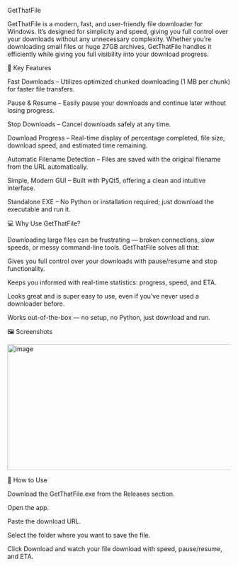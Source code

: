 GetThatFile

GetThatFile is a modern, fast, and user-friendly file downloader for Windows. It’s designed for simplicity and speed, giving you full control over your downloads without any unnecessary complexity. Whether you’re downloading small files or huge 27GB archives, GetThatFile handles it efficiently while giving you full visibility into your download progress.

🌟 Key Features

Fast Downloads – Utilizes optimized chunked downloading (1 MB per chunk) for faster file transfers.

Pause & Resume – Easily pause your downloads and continue later without losing progress.

Stop Downloads – Cancel downloads safely at any time.

Download Progress – Real-time display of percentage completed, file size, download speed, and estimated time remaining.

Automatic Filename Detection – Files are saved with the original filename from the URL automatically.

Simple, Modern GUI – Built with PyQt5, offering a clean and intuitive interface.

Standalone EXE – No Python or installation required; just download the executable and run it.

💻 Why Use GetThatFile?

Downloading large files can be frustrating — broken connections, slow speeds, or messy command-line tools. GetThatFile solves all that:

Gives you full control over your downloads with pause/resume and stop functionality.

Keeps you informed with real-time statistics: progress, speed, and ETA.

Looks great and is super easy to use, even if you’ve never used a downloader before.

Works out-of-the-box — no setup, no Python, just download and run.

🖼 Screenshots

<img width="547" height="284" alt="image" src="https://github.com/user-attachments/assets/054f0b48-3e6d-4597-8982-ee8890338a47" />


🚀 How to Use

Download the GetThatFile.exe from the Releases section.

Open the app.

Paste the download URL.

Select the folder where you want to save the file.

Click Download and watch your file download with speed, pause/resume, and ETA.
